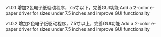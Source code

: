 v1.0.1
增加2色电子纸驱动程序，7.5寸以下，完善GUI功能
Add a 2-color e-paper driver for sizes under 7.5 inches and improve GUI functionality

v1.0.2
增加2色电子纸驱动程序，7.5寸以上，完善GUI功能
Add a 2-color e-paper driver for sizes under 7.5 inches and improve GUI functionality

